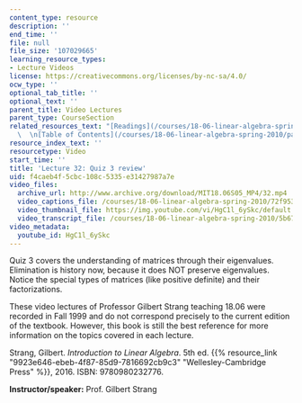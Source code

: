 ```yaml
---
content_type: resource
description: ''
end_time: ''
file: null
file_size: '107029665'
learning_resource_types:
- Lecture Videos
license: https://creativecommons.org/licenses/by-nc-sa/4.0/
ocw_type: ''
optional_tab_title: ''
optional_text: ''
parent_title: Video Lectures
parent_type: CourseSection
related_resources_text: "[Readings](/courses/18-06-linear-algebra-spring-2010/pages/readings)\
  \  \n[Table of Contents](/courses/18-06-linear-algebra-spring-2010/pages/readings#Table_of_Contents)"
resource_index_text: ''
resourcetype: Video
start_time: ''
title: 'Lecture 32: Quiz 3 review'
uid: f4caeb4f-5cbc-108c-5335-e31427987a7e
video_files:
  archive_url: http://www.archive.org/download/MIT18.06S05_MP4/32.mp4
  video_captions_file: /courses/18-06-linear-algebra-spring-2010/72f95321fb8751da9b131488417f2693_HgC1l_6ySkc.vtt
  video_thumbnail_file: https://img.youtube.com/vi/HgC1l_6ySkc/default.jpg
  video_transcript_file: /courses/18-06-linear-algebra-spring-2010/5b675f448f72e8c01d2d0a1ed62b98df_HgC1l_6ySkc.pdf
video_metadata:
  youtube_id: HgC1l_6ySkc
---
```


Quiz 3 covers the understanding of matrices through their eigenvalues. Elimination is history now, because it does NOT preserve eigenvalues. Notice the special types of matrices (like positive definite) and their factorizations.

These video lectures of Professor Gilbert Strang teaching 18.06 were recorded in Fall 1999 and do not correspond precisely to the current edition of the textbook. However, this book is still the best reference for more information on the topics covered in each lecture.

Strang, Gilbert. _Introduction to Linear Algebra_. 5th ed. {{% resource_link "9923e646-ebeb-4f87-85d9-7816692cb9c3" "Wellesley-Cambridge Press" %}}, 2016. ISBN: 9780980232776.

**Instructor/speaker:** Prof. Gilbert Strang


